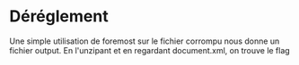 # Déréglement

Une simple utilisation de foremost sur le fichier corrompu nous donne un fichier output. En l'unzipant et en regardant document.xml, on trouve le flag